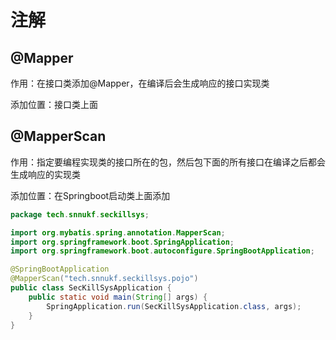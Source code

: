 # 注解

## @Mapper

作用：在接口类添加@Mapper，在编译后会生成响应的接口实现类

添加位置：接口类上面

## @MapperScan

作用：指定要编程实现类的接口所在的包，然后包下面的所有接口在编译之后都会生成响应的实现类

添加位置：在Springboot启动类上面添加

```java
package tech.snnukf.seckillsys;

import org.mybatis.spring.annotation.MapperScan;
import org.springframework.boot.SpringApplication;
import org.springframework.boot.autoconfigure.SpringBootApplication;

@SpringBootApplication
@MapperScan("tech.snnukf.seckillsys.pojo")
public class SecKillSysApplication {
    public static void main(String[] args) {
        SpringApplication.run(SecKillSysApplication.class, args);
    }
}

```

